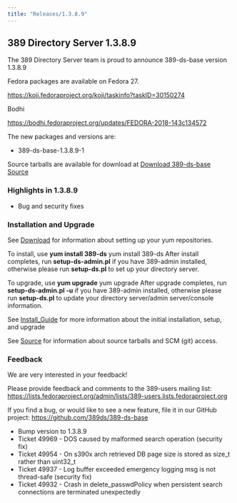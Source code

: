 ```yaml
---
title: "Releases/1.3.8.9"
---
```


389 Directory Server 1.3.8.9
-----------------------------

The 389 Directory Server team is proud to announce 389-ds-base version 1.3.8.9

Fedora packages are available on Fedora 27.

<https://koji.fedoraproject.org/koji/taskinfo?taskID=30150274>

Bodhi

<https://bodhi.fedoraproject.org/updates/FEDORA-2018-143c134572>


The new packages and versions are:

-   389-ds-base-1.3.8.9-1

Source tarballs are available for download at [Download 389-ds-base Source](https://releases.pagure.org/389-ds-base/389-ds-base-1.3.8.9.tar.bz2)

### Highlights in 1.3.8.9

- Bug and security fixes

### Installation and Upgrade 
See [Download](../download.html) for information about setting up your yum repositories.

To install, use **yum install 389-ds** yum install 389-ds After install completes, run **setup-ds-admin.pl** if you have 389-admin installed, otherwise please run **setup-ds.pl** to set up your directory server.

To upgrade, use **yum upgrade** yum upgrade After upgrade completes, run **setup-ds-admin.pl -u** if you have 389-admin installed, otherwise please run **setup-ds.pl** to update your directory server/admin server/console information.

See [Install\_Guide](../legacy/install-guide.html) for more information about the initial installation, setup, and upgrade

See [Source](../development/source.html) for information about source tarballs and SCM (git) access.

### Feedback

We are very interested in your feedback!

Please provide feedback and comments to the 389-users mailing list: <https://lists.fedoraproject.org/admin/lists/389-users.lists.fedoraproject.org>

If you find a bug, or would like to see a new feature, file it in our GitHub project: <https://github.com/389ds/389-ds-base>

- Bump version to 1.3.8.9
- Ticket 49969 - DOS caused by malformed search operation (security fix)
- Ticket 49954 - On s390x arch retrieved DB page size is stored as size_t rather than uint32_t
- Ticket 49937 - Log buffer exceeded emergency logging msg is not thread-safe (security fix)
- Ticket 49932 - Crash in delete_passwdPolicy when persistent search connections are terminated unexpectedly


